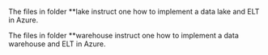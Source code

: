 The files in folder **lake instruct one how to implement a data lake and ELT in Azure.

The files in folder **warehouse instruct one how to implement a data warehouse and ELT in Azure.

